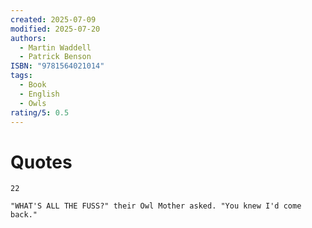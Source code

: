 ```yaml
---
created: 2025-07-09
modified: 2025-07-20
authors:
  - Martin Waddell
  - Patrick Benson
ISBN: "9781564021014"
tags:
  - Book
  - English
  - Owls
rating/5: 0.5
---
```


# Quotes

```
22

"WHAT'S ALL THE FUSS?" their Owl Mother asked. "You knew I'd come back."
```
